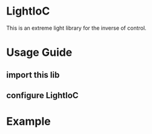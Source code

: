 # LightIoC
This is an extreme light library for the inverse of control.

# Usage Guide
## import this lib
## configure LightIoC
# Example
